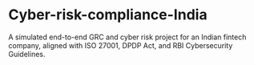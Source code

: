 # Cyber-risk-compliance-India
 A simulated end-to-end GRC and cyber risk project for an Indian fintech company, aligned with ISO 27001, DPDP Act, and RBI Cybersecurity Guidelines.
